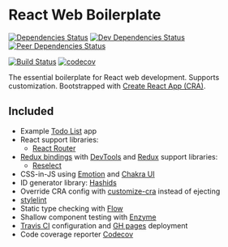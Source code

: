 # React Web Boilerplate

[![Dependencies Status](https://david-dm.org/psychobolt/react-web-boilerplate.svg)](https://david-dm.org/psychobolt/react-web-boilerplate)
[![Dev Dependencies Status](https://david-dm.org/psychobolt/react-web-boilerplate/dev-status.svg)](https://david-dm.org/psychobolt/react-web-boilerplate?type=dev)
[![Peer Dependencies Status](https://david-dm.org/psychobolt/react-web-boilerplate/peer-status.svg)](https://david-dm.org/psychobolt/react-web-boilerplate?type=peer)

[![Build Status](https://travis-ci.org/psychobolt/react-web-boilerplate.svg?branch=master)](https://travis-ci.org/psychobolt/react-web-boilerplate)
[![codecov](https://codecov.io/gh/psychobolt/react-web-boilerplate/branch/master/graph/badge.svg)](https://codecov.io/gh/psychobolt/react-web-boilerplate)

The essential boilerplate for React web development. Supports customization. Bootstrapped with [Create React App (CRA)](https://github.com/facebookincubator/create-react-app).

## Included

- Example [Todo List](https://psychobolt.github.io/react-web-boilerplate/) app
- React support libraries:
  - [React Router](https://reacttraining.com/react-router/)
- [Redux bindings](https://github.com/reactjs/react-redux) with [DevTools](http://extension.remotedev.io/) and [Redux](https://redux.js.org/) support libraries:
  - [Reselect](https://github.com/reactjs/reselect)
- CSS-in-JS using [Emotion](https://emotion.sh/) and [Chakra UI](https://next.chakra-ui.com/)
- ID generator library: [Hashids](http://hashids.org/)
- Override CRA config with [customize-cra](https://github.com/arackaf/customize-cra) instead of ejecting
- [stylelint](https://stylelint.io)
- Static type checking with [Flow](https://flow.org/)
- Shallow component testing with [Enzyme](http://airbnb.io/enzyme/)
- [Travis CI](https://travis-ci.org/) configuration and [GH pages](https://pages.github.com/) deployment
- Code coverage reporter [Codecov](https://codecov.io/)
